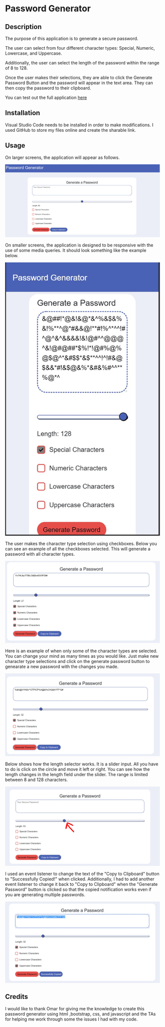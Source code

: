# Password Generator
## Description

The purpose of this application is to generate a secure password. 

The user can select from four different character types: Special, Numeric, Lowercase, and Uppercase. 

Additionally, the user can select the length of the password within the range of 8 to 128. 

Once the user makes their selections, they are able to click the Generate Password Button and the password will appear in the text area. They can then copy the password to their clipboard. 

You can test out the full application [here](https://alexandramj92.github.io/Password-Generator/)


## Installation

Visual Studio Code needs to be installed in order to make modifications.
I used GitHub to store my files online and create the sharable link. 

## Usage

On larger screens, the application will appear as follows. 

![Alt text](images/large-screen.JPG)

On smaller screens, the application is designed to be responsive with the use of some media queries. It should look something like the example below. 

![Alt text](images/small-screen-size.JPG)


The user makes the character type selection using checkboxes. Below you can see an example of all the checkboxes selected. This will generate a password with all character types.


![Alt text](images/all-selected.JPG)

Here is an example of when only some of the character types are selected. You can change your mind as many times as you would like. Just make new character type selections and click on the generate password button to genearate a new password with the changes you made. 

![Alt text](images/some-selected.JPG)

Below shows how the length selector works. It is a slider input. All you have to do is click on the circle and move it left or right. You can see how the length changes in the length field under the slider. The range is limited between 8 and 128 characters. 

![Alt text](images/slider.JPG)


I used an event listener to change the text of the "Copy to Clipboard" button to "Successfully Copied!" when clicked. Additionally, I had to add another event listener to change it back to "Copy to Clipboard" when the "Generate Password" button is clicked so that the copied notification works even if you are generating multiple passwords. 


![Alt text](images/successfully-copied.JPG)





## Credits

I would like to thank Omar for giving me the knowledge to create this password generator using html ,bootstrap, css, and javascript and the TAs for helping me work through some the issues I had with my code. 
